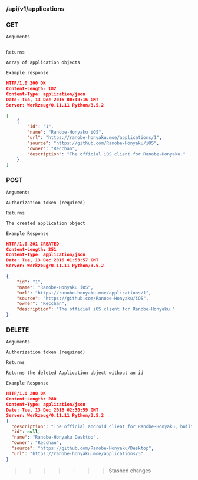 ### /api/v1/applications

### GET
`Arguments`
```
```
`Returns`
```
Array of application objects
```

`Example response`
```json
HTTP/1.0 200 OK
Content-Length: 182
Content-Type: application/json
Date: Tue, 13 Dec 2016 00:49:16 GMT
Server: Werkzeug/0.11.11 Python/3.5.2

[
    {
        "id": "1",
        "name": "Ranobe-Honyaku iOS",
        "url": "https://ranobe-honyaku.moe/applications/1",
        "source": "https://github.com/Ranobe-Honyaku/iOS",
        "owner": "Recchan",
        "description": "The official iOS client for Ranobe-Honyaku."
    }
]
```

### POST

`Arguments`
```
Authorization token (required)
```

`Returns`
```
The created application object
```
`Example Response`
```json
HTTP/1.0 201 CREATED
Content-Length: 251
Content-Type: application/json
Date: Tue, 13 Dec 2016 01:53:57 GMT
Server: Werkzeug/0.11.11 Python/3.5.2

{
    "id": "1",
    "name": "Ranobe-Honyaku iOS",
    "url": "https://ranobe-honyaku.moe/applications/1",
    "source": "https://github.com/Ranobe-Honyaku/iOS",
    "owner": "Recchan",
    "description": "The official iOS client for Ranobe-Honyaku."
}
```

### DELETE

`Arguments`
```
Authorization token (required)
```
`Returns`
```
Returns the deleted Application object without an id
```
`Example Response`
```json
HTTP/1.0 200 OK
Content-Length: 280
Content-Type: application/json
Date: Tue, 13 Dec 2016 02:30:59 GMT
Server: Werkzeug/0.11.11 Python/3.5.2
{
  "description": "The official android client for Ranobe-Honyaku, built on Electron",
  "id": null,
  "name": "Ranobe-Honyaku Desktop",
  "owner": "Recchan",
  "source": "https://github.com/Ranobe-Honyaku/Desktop",
  "url": "https://ranobe-honyaku.moe/applications/3"
}
```
>>>>>>> Stashed changes
